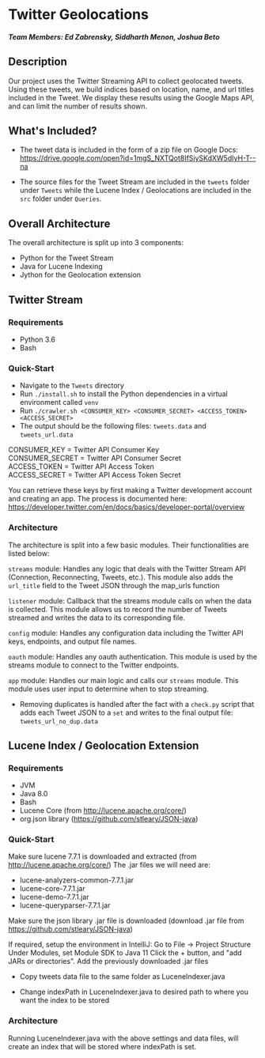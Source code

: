# Twitter Geolocations

##### Team Members: Ed Zabrensky, Siddharth Menon, Joshua Beto

## Description

Our project uses the Twitter Streaming API to collect geolocated tweets. Using these tweets, we build indices based on location, name, and url titles included in the Tweet. We display these results using the Google Maps API, and can limit the number of results shown.

## What's Included?

* The tweet data is included in the form of a zip file on Google Docs: https://drive.google.com/open?id=1mgS_NXTQot8IfSjySKdXW5dIyH-T--na

* The source files for the Tweet Stream are included in the `tweets` folder under `Tweets` while the Lucene Index / Geolocations are included in the `src` folder under `Queries`.

## Overall Architecture
The overall architecture is split up into 3 components:
* Python for the Tweet Stream
* Java for Lucene Indexing
* Jython for the Geolocation extension


## Twitter Stream

### Requirements
* Python 3.6
* Bash


### Quick-Start

* Navigate to the `Tweets` directory
* Run `./install.sh` to install the Python dependencies in a virtual environment called `venv`
* Run `./crawler.sh <CONSUMER_KEY> <CONSUMER_SECRET> <ACCESS_TOKEN> <ACCESS_SECRET>`
* The output should be the following files: `tweets.data` and `tweets_url.data`

CONSUMER_KEY = Twitter API Consumer Key \
CONSUMER_SECRET = Twitter API Consumer Secret \
ACCESS_TOKEN = Twitter API Access Token \
ACCESS_SECRET = Twitter API Access Token Secret

You can retrieve these keys by first making a Twitter development account and creating an app. The process is documented here: https://developer.twitter.com/en/docs/basics/developer-portal/overview

### Architecture
The architecture is split into a few basic modules. Their functionalities are listed below:

`streams` module: Handles any logic that deals with the Twitter Stream API (Connection, Reconnecting, Tweets, etc.). This module also adds the `url_title` field to the Tweet JSON through the map_urls function

`listener` module: Callback that the streams module calls on when the data is collected. This module allows us to record the number of Tweets streamed and writes the data to its corresponding file.

`config` module: Handles any configuration data including the Twitter API keys, endpoints, and output file names.

`oauth` module: Handles any oauth authentication. This module is used by the streams module to connect to the Twitter endpoints.

`app` module: Handles our main logic and calls our `streams` module. This module uses user input to determine when to stop streaming.

* Removing duplicates is handled after the fact with a `check.py` script that adds each Tweet JSON to a `set` and writes to the final output file: `tweets_url_no_dup.data`

## Lucene Index / Geolocation Extension

### Requirements
* JVM
* Java 8.0
* Bash
* Lucene Core (from http://lucene.apache.org/core/)
* org.json library (https://github.com/stleary/JSON-java)


### Quick-Start
Make sure lucene 7.7.1 is downloaded and extracted (from http://lucene.apache.org/core/)
The .jar files we will need are:
* lucene-analyzers-common-7.7.1.jar
* lucene-core-7.7.1.jar
* lucene-demo-7.7.1.jar
* lucene-queryparser-7.7.1.jar

Make sure the json library .jar file is downloaded (download .jar file from https://github.com/stleary/JSON-java)

If required, setup the environment in IntelliJ:
	Go to File -> Project Structure
	Under Modules, set Module SDK to Java 11
		Click the + button, and "add JARs or directories".
		Add the previously downloaded .jar files

* Copy tweets data file to the same folder as LuceneIndexer.java

* Change indexPath in LuceneIndexer.java to desired path to where you want the index to be stored

### Architecture
Running LuceneIndexer.java with the above settings and data files, will create an index that will be stored where indexPath is set. 
